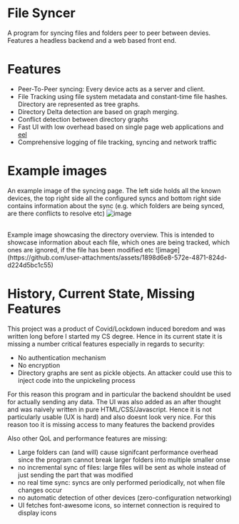 # File Syncer

A program for syncing files and folders peer to peer between devies. Features a headless backend and a web based front end. 

# Features

- Peer-To-Peer syncing: Every device acts as a server and client.
- File Tracking using file system metadata and constant-time file hashes. Directory are represented as tree graphs.
- Directory Delta detection are based on graph merging.
- Conflict detection between directory graphs
- Fast UI with low overhead based on single page web applications and [eel](https://github.com/python-eel/Eel)
- Comprehensive logging of file tracking, syncing and network traffic


# Example images
An example image of the syncing page. The left side holds all the known devices, the top right side all the configured syncs and bottom right side contains information about the sync (e.g. which folders are being synced, are there conflicts to resolve etc)
![image](https://github.com/user-attachments/assets/6ed32478-9eac-497d-b3b7-782cd6ac4ec2)

<br>
Example image showcasing the directory overview. This is intended to showcase information about each file, which ones are being tracked, which ones are ignored, if the file has been modified etc 
![image](https://github.com/user-attachments/assets/1898d6e8-572e-4871-824d-d224d5bc1c55)


# History, Current State, Missing Features
This project was a product of Covid/Lockdown induced boredom and was written long before I started my CS degree. Hence in its current state it is missing a number critical features especially in regards to security:
- No authentication mechanism
- No encryption 
- Directory graphs are sent as pickle objects. An attacker could use this to inject code into the unpickeling process

For this reason this program and in particular the backend shouldnt be used for actually sending any data. The UI was also added as an after thought and was naively written in pure HTML/CSS/Javascript. Hence it is not particularly usable (UX is hard) and also doesnt look very nice. For this reason too it is  missing access to many features the backend provides

Also other QoL and performance features are missing:
- Large folders can (and will) cause signifcant performance overhead since the program cannot break larger folders into multiple smaller onse
- no incremental sync of files: large files will be sent as whole instead of just sending the part that was modified
- no real time sync: syncs are only performed periodically, not when file changes occur
- no automatic detection of other devices (zero-configuration networking)
- UI fetches font-awesome icons, so internet connection is required to display icons
